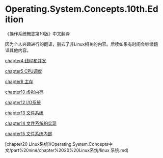 # Operating.System.Concepts.10th.Edition
《操作系统概念第10版》中文翻译

因为个人兴趣进行的翻译，删去了非Linux相关的内容。后续如果有时间会继续翻译其他内容。

[chapter4 线程和并发](Operating.System.Concepts中文/part%20two/chapter%204%20线程和并发/线程和并发.md)

[chapter5 CPU调度](Operating.System.Concepts中文/part%20two/chapter%205%20CPU调度/CPU调度.md)

[chapter9 主存](Operating.System.Concepts中文/part%20four/chapter%209%20主存/主存.md)

[chapter10 虚拟内存](Operating.System.Concepts中文/part%20four/chapter%2010%20虚拟内存/虚拟内存.md)

[chapter12 I/O系统](Operating.System.Concepts中文/part%20five/chapter%2012%20IO系统/IO系统.md)

[chapter13 文件系统](Operating.System.Concepts中文/part%20six/chapter%2013%20文件系统/文件系统.md)

[chapter14 文件系统的实现](Operating.System.Concepts中文/part%20six/chapter%2014%20文件系统的实现/文件系统的实现.md)

[chapter15 文件系统内部](Operating.System.Concepts中文/part%20six/chapter%2015%20文件系统内部/文件系统内部.md)

[chapter20 Linux系统](Operating.System.Concepts中文/part%20nine/chapter%2020%20Linux系统/linux 系统.md)

